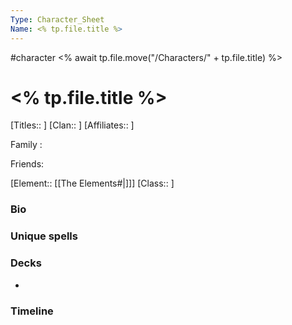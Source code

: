```yaml
---
Type: Character_Sheet
Name: <% tp.file.title %>
---
```

#character 
<% await tp.file.move("/Characters/" +  tp.file.title) %>
# <% tp.file.title %>
[Titles::  ]
[Clan:: ]
[Affiliates:: ]

Family :

Friends:

[Element:: [[The Elements#|]]]
[Class:: ]

### Bio


### Unique spells


### Decks
 - 

### Timeline

